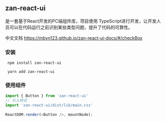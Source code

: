 ## zan-react-ui

是一套基于React开发的PC端组件库，项目使用 TypeScript进行开发，让开发人员可以在代码运行之前识别某些类型问题，提升了代码的可靠性。

中文文档 https://mbyn123.github.io/zan-react-ui-docs/#/checkBox

### 安装

     npm install zan-react-ui

     yarn add zan-react-ui
     
### 使用组件
```js
import { Button } from 'zan-react-ui'
// 引入样式
import 'zan-react-ui/dist/lib/main.css'
     
ReactDOM.render(<Button />, mountNode);  

```    
